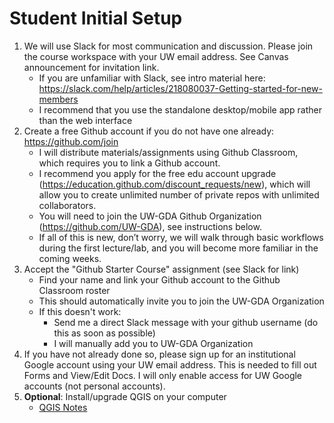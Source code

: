 # Student Initial Setup

1. We will use Slack for most communication and discussion. Please join the course workspace with your UW email address. See Canvas announcement for invitation link.
    * If you are unfamiliar with Slack, see intro material here: https://slack.com/help/articles/218080037-Getting-started-for-new-members
    * I recommend that you use the standalone desktop/mobile app rather than the web interface
1. Create a free Github account if you do not have one already: https://github.com/join
    * I will distribute materials/assignments using Github Classroom, which requires you to link a Github account.
    * I recommend you apply for the free edu account upgrade (https://education.github.com/discount_requests/new), which will allow you to create unlimited number of private repos with unlimited collaborators.
    * You will need to join the UW-GDA Github Organization (https://github.com/UW-GDA), see instructions below.
    * If all of this is new, don’t worry, we will walk through basic workflows during the first lecture/lab, and you will become more familiar in the coming weeks.
1. Accept the "Github Starter Course" assignment (see Slack for link) 
    * Find your name and link your Github account to the Github Classroom roster
    * This should automatically invite you to join the UW-GDA Organization
    * If this doesn't work:
        * Send me a direct Slack message with your github username (do this as soon as possible)
        * I will manually add you to UW-GDA Organization 
1. If you have not already done so, please sign up for an institutional Google account using your UW email address. This is needed to fill out Forms and View/Edit Docs. I will only enable access for UW Google accounts (not personal accounts).
1. **Optional**: Install/upgrade QGIS on your computer
    * [QGIS Notes](../qgis_notes.md) 
